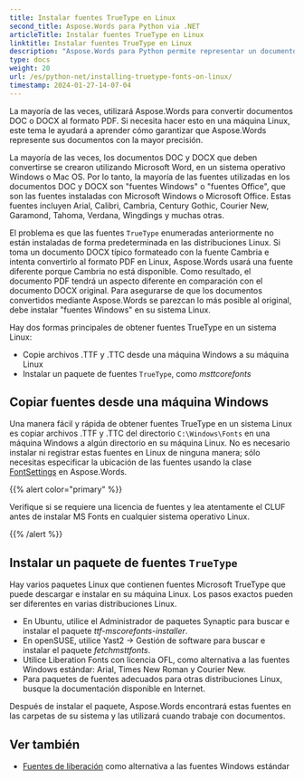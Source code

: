 ```yaml
---
title: Instalar fuentes TrueType en Linux
second_title: Aspose.Words para Python via .NET
articleTitle: Instalar fuentes TrueType en Linux
linktitle: Instalar fuentes TrueType en Linux
description: "Aspose.Words para Python permite representar un documento creado con Microsoft Word en una máquina Linux con la mayor precisión. Para lograr esto, copie archivos de fuentes desde una máquina Windows o instale un paquete de fuentes `TrueType` en su máquina Linux."
type: docs
weight: 20
url: /es/python-net/installing-truetype-fonts-on-linux/
timestamp: 2024-01-27-14-07-04
---
```


La mayoría de las veces, utilizará Aspose.Words para convertir documentos DOC o DOCX al formato PDF. Si necesita hacer esto en una máquina Linux, este tema le ayudará a aprender cómo garantizar que Aspose.Words represente sus documentos con la mayor precisión.

La mayoría de las veces, los documentos DOC y DOCX que deben convertirse se crearon utilizando Microsoft Word, en un sistema operativo Windows o Mac OS. Por lo tanto, la mayoría de las fuentes utilizadas en los documentos DOC y DOCX son "fuentes Windows" o "fuentes Office", que son las fuentes instaladas con Microsoft Windows o Microsoft Office. Estas fuentes incluyen Arial, Calibri, Cambria, Century Gothic, Courier New, Garamond, Tahoma, Verdana, Wingdings y muchas otras.

El problema es que las fuentes `TrueType` enumeradas anteriormente no están instaladas de forma predeterminada en las distribuciones Linux. Si toma un documento DOCX típico formateado con la fuente Cambria e intenta convertirlo al formato PDF en Linux, Aspose.Words usará una fuente diferente porque Cambria no está disponible. Como resultado, el documento PDF tendrá un aspecto diferente en comparación con el documento DOCX original. Para asegurarse de que los documentos convertidos mediante Aspose.Words se parezcan lo más posible al original, debe instalar "fuentes Windows" en su sistema Linux.

Hay dos formas principales de obtener fuentes TrueType en un sistema Linux:

- Copie archivos .TTF y .TTC desde una máquina Windows a su máquina Linux
- Instalar un paquete de fuentes `TrueType`, como *msttcorefonts*

## Copiar fuentes desde una máquina Windows

Una manera fácil y rápida de obtener fuentes TrueType en un sistema Linux es copiar archivos .TTF y .TTC del directorio `C:\Windows\Fonts` en una máquina Windows a algún directorio en su máquina Linux. No es necesario instalar ni registrar estas fuentes en Linux de ninguna manera; sólo necesitas especificar la ubicación de las fuentes usando la clase [FontSettings](https://reference.aspose.com/words/python-net/aspose.words.fonts/fontsettings/) en Aspose.Words.

{{% alert color="primary" %}}

Verifique si se requiere una licencia de fuentes y lea atentamente el CLUF antes de instalar MS Fonts en cualquier sistema operativo Linux.

{{% /alert %}}

## Instalar un paquete de fuentes `TrueType`

Hay varios paquetes Linux que contienen fuentes Microsoft TrueType que puede descargar e instalar en su máquina Linux. Los pasos exactos pueden ser diferentes en varias distribuciones Linux.

- En Ubuntu, utilice el Administrador de paquetes Synaptic para buscar e instalar el paquete *ttf-mscorefonts-installer*.
- En openSUSE, utilice Yast2 → Gestión de software para buscar e instalar el paquete *fetchmsttfonts*.
- Utilice Liberation Fonts con licencia OFL, como alternativa a las fuentes Windows estándar: Arial, Times New Roman y Courier New.
- Para paquetes de fuentes adecuados para otras distribuciones Linux, busque la documentación disponible en Internet.

Después de instalar el paquete, Aspose.Words encontrará estas fuentes en las carpetas de su sistema y las utilizará cuando trabaje con documentos.

## Ver también

- [Fuentes de liberación](https://pagure.io/liberation-fonts) como alternativa a las fuentes Windows estándar

